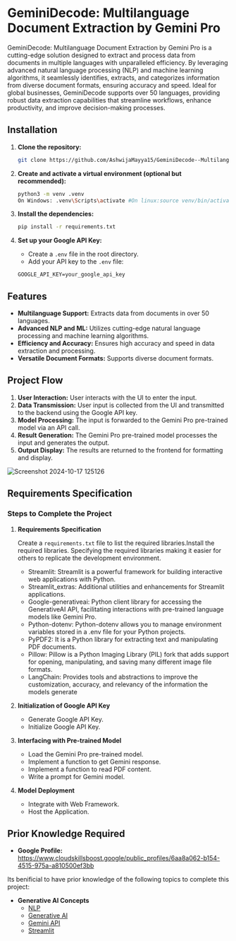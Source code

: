 # GeminiDecode: Multilanguage Document Extraction by Gemini Pro

GeminiDecode: Multilanguage Document Extraction by Gemini Pro is a cutting-edge solution designed to extract and process data from documents in multiple languages with unparalleled efficiency. By leveraging advanced natural language processing (NLP) and machine learning algorithms, it seamlessly identifies, extracts, and categorizes information from diverse document formats, ensuring accuracy and speed. Ideal for global businesses, GeminiDecode supports over 50 languages, providing robust data extraction capabilities that streamline workflows, enhance productivity, and improve decision-making processes.

## Installation

1. **Clone the repository:**
    ```bash
    git clone https://github.com/AshwijaMayya15/GeminiDecode--Multilanguage-Document-Extraction-by-Gemini-Pro
    ```

2. **Create and activate a virtual environment (optional but recommended):**
    ```bash
    python3 -m venv .venv
    On Windows: .venv\Scripts\activate #On linux:source venv/bin/activate
    ```

3. **Install the dependencies:**
    ```bash
    pip install -r requirements.txt
    ```

4. **Set up your Google API Key:**
    - Create a `.env` file in the root directory.
    - Add your API key to the `.env` file:
    ```env
    GOOGLE_API_KEY=your_google_api_key
    ```

## Features
- **Multilanguage Support:** Extracts data from documents in over 50 languages.
- **Advanced NLP and ML:** Utilizes cutting-edge natural language processing and machine learning algorithms.
- **Efficiency and Accuracy:** Ensures high accuracy and speed in data extraction and processing.
- **Versatile Document Formats:** Supports diverse document formats.

## Project Flow

1. **User Interaction:** User interacts with the UI to enter the input.
2. **Data Transmission:** User input is collected from the UI and transmitted to the backend using the Google API key.
3. **Model Processing:** The input is forwarded to the Gemini Pro pre-trained model via an API call.
4. **Result Generation:** The Gemini Pro pre-trained model processes the input and generates the output.
5. **Output Display:** The results are returned to the frontend for formatting and display.

![Screenshot 2024-10-17 125126](https://github.com/user-attachments/assets/0ef988c4-0606-4be2-ac9a-7339aabd3d12)

## Requirements Specification

### Steps to Complete the Project

1. **Requirements Specification**

   Create a `requirements.txt` file to list the required libraries.Install the required libraries.
   Specifying the required libraries making it easier for others to replicate the development environment.

    - Streamlit:  Streamlit is a powerful framework for building interactive web applications with Python.
    - Streamlit_extras:  Additional utilities and enhancements for Streamlit applications.
    - Google-generativeai:  Python client library for accessing the GenerativeAI API, facilitating interactions with pre-trained language models like Gemini Pro.
    - Python-dotenv:  Python-dotenv allows you to manage environment variables stored in a .env file for your Python projects.
    - PyPDF2:  It is a Python library for extracting text and manipulating PDF documents.
    - Pillow:  Pillow is a Python Imaging Library (PIL) fork that adds support for opening, manipulating, and saving many different image file formats.
    - LangChain: Provides tools and abstractions to improve the customization, accuracy, and relevancy of the information the models generate
 

3. **Initialization of Google API Key**
    - Generate Google API Key.
    - Initialize Google API Key.

4. **Interfacing with Pre-trained Model**
    - Load the Gemini Pro pre-trained model.
    - Implement a function to get Gemini response.
    - Implement a function to read PDF content.
    - Write a prompt for Gemini model.

5. **Model Deployment**
    - Integrate with Web Framework.
    - Host the Application.

## Prior Knowledge Required

- **Google Profile:** https://www.cloudskillsboost.google/public_profiles/6aa8a062-b154-4515-975a-a810500ef3bb

Its benificial to have prior knowledge of the following topics to complete this project:

- **Generative AI Concepts**
    - [NLP](https://www.tutorialspoint.com/natural_language_processing/index.htm)
    - [Generative AI](https://en.wikipedia.org/wiki/Generative_artificial_intelligence)
    - [Gemini API](https://ai.google.dev/gemini-api/docs/get-started/python)
    - [Streamlit](https://www.geeksforgeeks.org/a-beginners-guide-to-streamlit/)
